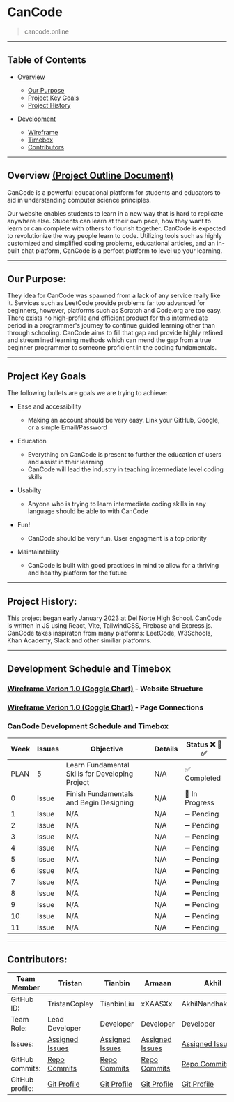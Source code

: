 # CanCode
> cancode.online

******************************************************************************************************************************************************

## Table of Contents


* [Overview](https://github.com/TristanCopley/cancode/blob/main/README.md#overview-project-outline-doc)
  * [Our Purpose](https://github.com/TristanCopley/cancode/blob/main/README.md#our-purpose)
  * [Project Key Goals](https://github.com/TristanCopley/cancode/blob/main/README.md#project-key-goals)
  * [Project History](https://github.com/TristanCopley/cancode/blob/main/README.md#project-history)
 
* [Development](https://github.com/TristanCopley/cancode/blob/main/README.md#development-schedule-and-timebox)
  * [Wireframe](https://github.com/TristanCopley/cancode/blob/main/README.md#wireframe-verion-10)
  * [Timebox](https://github.com/TristanCopley/cancode/blob/main/README.md#cancode-development-schedule-and-timebox)
  * [Contributors](https://github.com/TristanCopley/cancode/blob/main/README.md#contributors)

******************************************************************************************************************************************************

## Overview [(Project Outline Document)](https://docs.google.com/document/d/1O15rZwOUWx5OShmKMclxYovVb08hVXd-oJIIahe3J5E/edit?usp=sharing)
CanCode is a powerful educational platform for students and educators to aid in understanding computer science principles.

Our website enables students to learn in a new way that is hard to replicate anywhere else. Students can learn at their own pace, how they want to learn or can complete with others to flourish together. CanCode is expected to revolutionize the way people learn to code. Utilizing tools such as highly customized and simplified coding problems, educational articles, and an in-built chat platform, CanCode is a perfect platform to level up your learning.

******************************************************************************************************************************************************

## Our Purpose:
They idea for CanCode was spawned from a lack of any service really like it. Services such as LeetCode provide problems far too advanced for beginners, however, platforms such as Scratch and Code.org are too easy. There exists no high-profile and efficient product for this intermediate period in a programmer's journey to continue guided learning other than through schooling. CanCode aims to fill that gap and provide highly refined and streamlined learning methods which can mend the gap from a true beginner programmer to someone proficient in the coding fundamentals.

******************************************************************************************************************************************************

## Project Key Goals
The following bullets are goals we are trying to achieve:

- Ease and accessibility
  - Making an account should be very easy. Link your GitHub, Google, or a simple Email/Password

- Education
  - Everything on CanCode is present to further the education of users and assist in their learning
  - CanCode will lead the industry in teaching intermediate level coding skills

- Usabilty
  - Anyone who is trying to learn intermediate coding skills in any language should be able to with CanCode

- Fun!
  - CanCode should be very fun. User engagment is a top priority

- Maintainability
  - CanCode is built with good practices in mind to allow for a thriving and healthy platform for the future

******************************************************************************************************************************************************

## Project History:
This project began early January 2023 at Del Norte High School. CanCode is written in JS using React, Vite, TailwindCSS, Firebase and Express.js. CanCode takes inspiraton from many platforms: LeetCode, W3Schools, Khan Academy, Slack and other similiar platforms.

******************************************************************************************************************************************************

## Development Schedule and Timebox

### [Wireframe Verion 1.0 (Coggle Chart)](https://coggle.it/diagram/Y7Rh0WqS3BdYRqqH/t/cancode/661ec0f3c5cc89be5de3bc21951e518ef556e543e34a56abdcd179b87d939180) - Website Structure

### [Wireframe Verion 1.0 (Coggle Chart)](https://coggle.it/diagram/Y8bU7GqS3BdYCzNG/t/cancode-page-connections/75f74f9616796955435793b4fd2adee3aa886e87c9fd16ba7b52647715936f55) - Page Connections

### CanCode Development Schedule and Timebox

| Week | Issues   | Objective  | Details   | Status :x: 🔶 ✅ |
|------|----------|------------|-----------|--------------------------------------------------|
| PLAN    | [5](https://github.com/TristanCopley/cancode/issues/5) | Learn Fundamental Skills for Developing Project  | N/A | ✅ Completed | ‎ 
| 0    | Issue | Finish Fundamentals and Begin Designing | N/A | 🔶 In Progress | ‎ 
| 1    | Issue | N/A | N/A | :heavy_minus_sign: Pending | ‎
| 2    | Issue | N/A | N/A | :heavy_minus_sign: Pending | ‎
| 3    | Issue | N/A | N/A | :heavy_minus_sign: Pending | ‎
| 4    | Issue | N/A | N/A | :heavy_minus_sign: Pending | ‎
| 5    | Issue | N/A | N/A | :heavy_minus_sign: Pending | ‎
| 6    | Issue | N/A | N/A | :heavy_minus_sign: Pending | ‎ 
| 7    | Issue | N/A | N/A | :heavy_minus_sign: Pending | ‎
| 8    | Issue | N/A | N/A | :heavy_minus_sign: Pending | ‎
| 9    | Issue | N/A | N/A | :heavy_minus_sign: Pending | ‎
| 10   | Issue | N/A | N/A | :heavy_minus_sign: Pending | ‎
| 11   | Issue | N/A | N/A | :heavy_minus_sign: Pending | ‎

******************************************************************************************************************************************************

## Contributors:

| Team Member | Tristan | Tianbin | Armaan | Akhil | Tigran | Braeden | Brendan |
|-------------|---------|---------|--------|--------|-------|---------|---------|
| GitHub ID: | TristanCopley | TianbinLiu | xXAASXx | AkhilNandhakumar  | _Tigran Username_ | boply | brendanshiroma |
| Team Role: | Lead Developer | Developer  | Developer | Developer | Developer | Developer | Developer |
| Issues:    | [Assigned Issues](https://github.com/TristanCopley/cancode/issues?q=assignee%3ATristanCopley+is%3Aopen)   | [Assigned Issues](https://github.com/TristanCopley/cancode/issues?q=assignee%3ATianbinLiu+is%3Aopen) | [Assigned Issues](https://github.com/TristanCopley/cancode/issues?q=assignee%3AxXAASXx+is%3Aopen)| [Assigned Issues](https://github.com/TristanCopley/cancode/issues?q=assignee%3AAkhilNandhakumar+is%3Aopen) | [Assigned Issues] | [Assigned Issues](https://github.com/TristanCopley/cancode/issues?q=assignee%3Aboply+is%3Aopen) | [Assigned Issues](https://github.com/TristanCopley/cancode/issues?q=assignee%3Abrendanshiroma+is%3Aopen) |
| GitHub commits: | [Repo Commits](https://github.com/TristanCopley/cancode/commits?author=TristanCopley) | [Repo Commits](https://github.com/TristanCopley/cancode/commits?author=TianbinLiu) | [Repo Commits](https://github.com/TristanCopley/cancode/commits?author=xXAASXx) | [Repo Commits](https://github.com/TristanCopley/cancode/commits?author=AkhilNandhakumar) | [Repo Commits] | [Repo Commits](https://github.com/TristanCopley/cancode/commits?author=boply) | [Repo Commits](https://github.com/TristanCopley/cancode/commits?author=brendanshiroma) |
| GitHub profile: | [Git Profile](https://github.com/TristanCopley) | [Git Profile](https://github.com/TianbinLiu) | [Git Profile](https://github.com/xXAASXx) | [Git Profile](https://github.com/AkhilNandhakumar) | [Git Profile] | [Git Profile](https://github.com/boply) | [Git Profile](https://github.com/brendanshiroma) |
